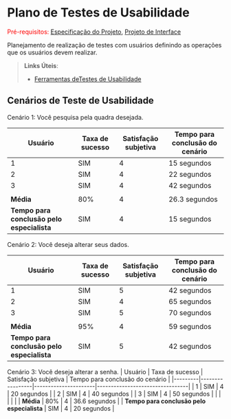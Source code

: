 # Plano de Testes de Usabilidade

<span style="color:red">Pré-requisitos: <a href="2-Especificação do Projeto.md"> Especificação do Projeto</a></span>, <a href="3-Projeto de Interface.md"> Projeto de Interface</a>

Planejamento de realização de testes com usuários definindo as operações que os usuários devem realizar.

> **Links Úteis**:
> - [Ferramentas deTestes de Usabilidade](https://www.usability.gov/how-to-and-tools/resources/templates.html)

## Cenários de Teste de Usabilidade


Cenário 1: Você pesquisa pela quadra desejada.

| Usuário | Taxa de sucesso | Satisfação subjetiva | Tempo para conclusão do cenário |
|---------|-----------------|----------------------|---------------------------------|
| 1       | SIM             | 4                    | 15 segundos                  |
| 2       | SIM             | 4                    | 22 segundos                  |
| 3       | SIM             | 4                    | 42 segundos                  |
|  |  |  |  |
| **Média**     | 80%           | 4                | 26.3 segundos                           |
| **Tempo para conclusão pelo especialista** | SIM | 4 | 15 segundos |

Cenário 2: Você deseja alterar seus dados.

| Usuário | Taxa de sucesso | Satisfação subjetiva | Tempo para conclusão do cenário |
|---------|-----------------|----------------------|---------------------------------|
| 1       | SIM             | 5                    | 42 segundos                  |
| 2       | SIM             | 4                    | 65 segundos                  |
| 3       | SIM             | 5                    | 70 segundos                  |
|  |  |  |  |
| **Média**     | 95%           | 4                | 59 segundos                           |
| **Tempo para conclusão pelo especialista** | SIM | 5 | 42 segundos |


Cenário 3: Você deseja alterar a senha.
| Usuário | Taxa de sucesso | Satisfação subjetiva | Tempo para conclusão do cenário |
|---------|-----------------|----------------------|---------------------------------|
| 1       | SIM             | 4                    | 20 segundos                  |
| 2       | SIM             | 4                    | 40 segundos                  |
| 3       | SIM             | 4                    | 50 segundos                  |
|  |  |  |  |
| **Média**     | 80%           | 4                | 36.6 segundos                           |
| **Tempo para conclusão pelo especialista** | SIM | 4 | 20 segundos |
